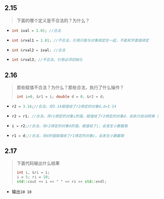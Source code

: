 ## 2.15

> 下面的哪个定义是不合法的？为什么？

+ ```cpp
  int ival = 1.01; //合法
  ```

+ ```cpp
  int &rval1 = 1.01; //不合法，引用只能与对象绑定在一起，不能和字面值绑定
  ```

+ ```cpp
  int &rval2 = ival; //合法
  ```

+ ```cpp
  int &rval3; //不合法，引用必须初始化
  ```

## 2.16

> 那些赋值不合法？为什么？那些合法，执行了什么操作？
>
> ```cpp
> int i=0, &r1 = i; double d = 0, &r2 = d;
> ```
>
> 

+ ```cpp
  r2 = 3.14;//合法，将3.14赋值给了r2绑定的对象d,d=3.14
  ```

+ ```cpp
  r2 = r1; //合法，将r1绑定的对象i的值，赋值给了r2绑定的对象d，会执行自动转换（int->double）。
  ```

+ ```cpp
  i = r2;//合法，将r2绑定的对象d的值，赋值给了i，会发生小数截取
  ```

+ ```cpp
  r1 = d;//合法，将d的值赋值给了r1绑定的对象i，会发生小数截取
  ```

## 2.17

> 下面代码输出什么结果
>
> ```cpp
> int i, &ri = i;
> i = 5; ri = 10;
> std::cout << i << " " << ri << std::endl;
> ```
>
> 

+ 输出`10 10` 